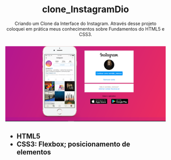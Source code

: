 <h1 align ="center">clone_InstagramDio</h1>

<p align="center"> Criando um Clone da Interface do Instagram. Através desse projeto coloquei em prática meus conhecimentos  sobre  Fundamentos do HTML5 e  CSS3. </p>

<h2>
<img alt ="Clone do Instagram"  title " Clone do Instagram" src="./img/clone_instagram.png">
</h2>

<h2>
<ul>
  <li>HTML5</li>
   <li>CSS3: Flexbox; posicionamento de elementos</li>
</h2>